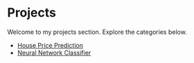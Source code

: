 # Projects

Welcome to my projects section. Explore the categories below.

- [House Price Prediction]([projects/ai-resume.md](https://github.com/ShFANI/shfani.github.io/blob/main/Ames_Regression_GD_NN_Comparison_Updated.ipynb))
- [Neural Network Classifier](projects/nn-classifier.md)


